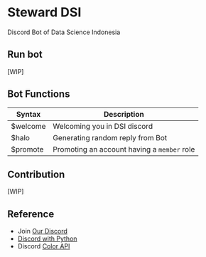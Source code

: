 # Steward DSI

Discord Bot of Data Science Indonesia

## Run bot

[WIP]

## Bot Functions

| Syntax      | Description |
| ----------- | ----------- |
| $welcome    | Welcoming you in DSI discord  |
| $halo       | Generating random reply from Bot |
| $promote    | Promoting an account having a `member` role |        |

## Contribution

[WIP]

## Reference

* Join [Our Discord](bit.ly/discord-dsi-on)
* [Discord with Python](https://www.freecodecamp.org/news/create-a-discord-bot-with-python/)
* Discord [Color API](https://discordpy.readthedocs.io/en/latest/api.html#discord.User.color)

